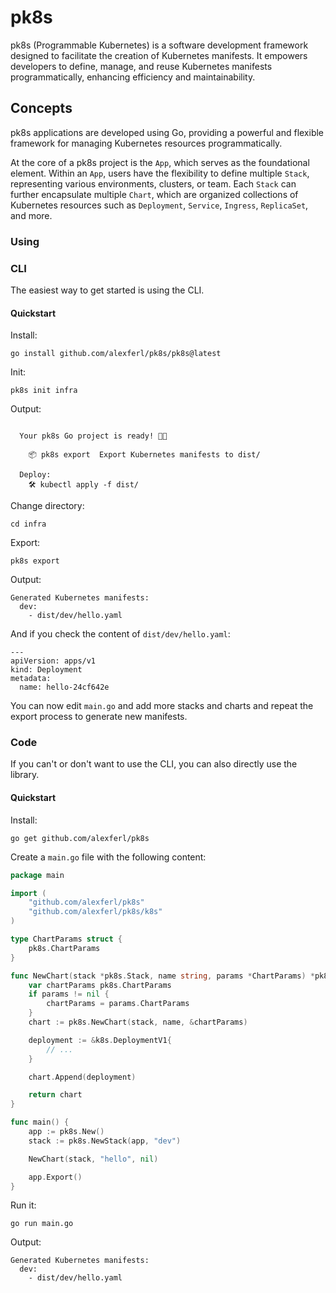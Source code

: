 # pk8s
pk8s (Programmable Kubernetes) is a software development framework designed to facilitate the creation of Kubernetes manifests.
It empowers developers to define, manage, and reuse Kubernetes manifests programmatically, enhancing efficiency and maintainability.

## Concepts

pk8s applications are developed using Go, providing a powerful and flexible framework for managing Kubernetes resources programmatically.

At the core of a pk8s project is the `App`, which serves as the foundational element.
Within an `App`, users have the flexibility to define multiple `Stack`, representing various environments, clusters, or team.
Each `Stack` can further encapsulate multiple `Chart`, which are organized collections of Kubernetes resources such as `Deployment`, `Service`, `Ingress`, `ReplicaSet`, and more.

### Using
### CLI
The easiest way to get started is using the CLI.

#### Quickstart
Install:
```shell
go install github.com/alexferl/pk8s/pk8s@latest
```

Init:
```shell
pk8s init infra
```

Output:
```

  Your pk8s Go project is ready! 🚀✨

    📦 pk8s export  Export Kubernetes manifests to dist/

  Deploy:
    🛠️ kubectl apply -f dist/

```

Change directory:
```shell
cd infra
```

Export:
```shell
pk8s export
```

Output:
```
Generated Kubernetes manifests:
  dev:
    - dist/dev/hello.yaml
```

And if you check the content of `dist/dev/hello.yaml`:
```
---
apiVersion: apps/v1
kind: Deployment
metadata:
  name: hello-24cf642e
```

You can now edit `main.go` and add more stacks and charts and repeat the export process to generate new manifests.

### Code
If you can't or don't want to use the CLI, you can also directly use the library.

#### Quickstart
Install:
```shell
go get github.com/alexferl/pk8s
```

Create a `main.go` file with the following content:

```go
package main

import (
	"github.com/alexferl/pk8s"
	"github.com/alexferl/pk8s/k8s"
)

type ChartParams struct {
	pk8s.ChartParams
}

func NewChart(stack *pk8s.Stack, name string, params *ChartParams) *pk8s.Chart {
	var chartParams pk8s.ChartParams
	if params != nil {
		chartParams = params.ChartParams
	}
	chart := pk8s.NewChart(stack, name, &chartParams)

	deployment := &k8s.DeploymentV1{
		// ...
	}

	chart.Append(deployment)

	return chart
}

func main() {
	app := pk8s.New()
	stack := pk8s.NewStack(app, "dev")

	NewChart(stack, "hello", nil)

	app.Export()
}
```

Run it:
```shell
go run main.go
```

Output:
```
Generated Kubernetes manifests:
  dev:
    - dist/dev/hello.yaml
```
